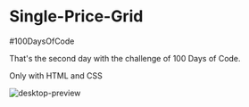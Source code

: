# Single-Price-Grid
#100DaysOfCode

That's the second day with the challenge of 100 Days of Code.

Only with HTML and CSS 

![desktop-preview](https://user-images.githubusercontent.com/63880545/112070014-828f7f00-8b32-11eb-8d94-d613c9e7e764.jpg)

